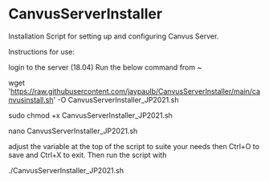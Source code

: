# CanvusServerInstaller
Installation Script for setting up and configuring Canvus Server.

Instructions for use:


login to the server (18.04)
Run the below command from ~

wget  'https://raw.githubusercontent.com/jaypaulb/CanvusServerInstaller/main/canvusinstall.sh' -O CanvusServerInstaller_JP2021.sh

sudo chmod +x CanvusServerInstaller_JP2021.sh

nano CanvusServerInstaller_JP2021.sh

adjust the variable at the top of the script to suite your needs then Ctrl+O to save and Ctrl+X to exit.
Then run the script with

./CanvusServerInstaller_JP2021.sh
